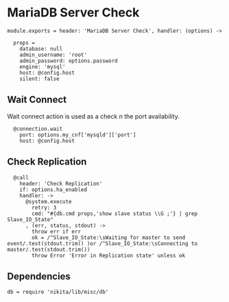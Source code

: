 
# MariaDB Server Check

    module.exports = header: 'MariaDB Server Check', handler: (options) ->
      
      props =
        database: null
        admin_username: 'root'
        admin_password: options.password
        engine: 'mysql'
        host: @config.host
        silent: false

## Wait Connect
Wait connect action is used as a check n the port availability.

      @connection.wait
        port: options.my_cnf['mysqld']['port']
        host: @config.host

## Check Replication

      @call
        header: 'Check Replication'
        if: options.ha_enabled
        handler: ->
          @system.execute
            retry: 3
            cmd: "#{db.cmd props,'show slave status \\G ;'} | grep Slave_IO_State"
          , (err, status, stdout) ->
            throw err if err
            ok = /^Slave_IO_State:\sWaiting for master to send event/.test(stdout.trim() )or /^Slave_IO_State:\sConnecting to master/.test(stdout.trim())
            throw Error 'Error in Replication state' unless ok

## Dependencies

    db = require 'nikita/lib/misc/db'
